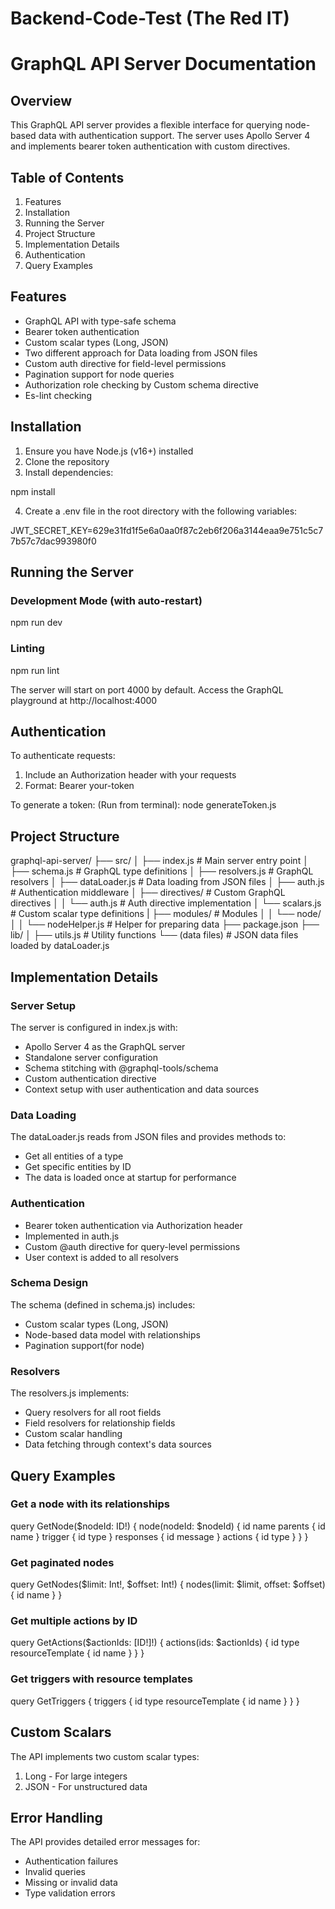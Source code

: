 # Backend-Code-Test (The Red IT)

# GraphQL API Server Documentation

## Overview

This GraphQL API server provides a flexible interface for querying node-based data with authentication support. The server uses Apollo Server 4 and implements bearer token authentication with custom directives.

## Table of Contents

1. Features
2. Installation
3. Running the Server
4. Project Structure
5. Implementation Details
6. Authentication
7. Query Examples

## Features

- GraphQL API with type-safe schema
- Bearer token authentication
- Custom scalar types (Long, JSON)
- Two different approach for Data loading from JSON files
- Custom auth directive for field-level permissions
- Pagination support for node queries
- Authorization role checking by Custom schema directive
- Es-lint checking

## Installation

1. Ensure you have Node.js (v16+) installed
2. Clone the repository
3. Install dependencies:

npm install

4. Create a .env file in the root directory with the following variables:

JWT_SECRET_KEY=629e31fd1f5e6a0aa0f87c2eb6f206a3144eaa9e751c5c77b57c7dac993980f0

## Running the Server

### Development Mode (with auto-restart)

npm run dev

### Linting

npm run lint

The server will start on port 4000 by default. Access the GraphQL playground at http://localhost:4000

## Authentication

To authenticate requests:

1. Include an Authorization header with your requests
2. Format: Bearer your-token

To generate a token:
(Run from terminal): node generateToken.js

## Project Structure

graphql-api-server/
├── src/
│ ├── index.js # Main server entry point
│ ├── schema.js # GraphQL type definitions
│ ├── resolvers.js # GraphQL resolvers
│ ├── dataLoader.js # Data loading from JSON files
│ ├── auth.js # Authentication middleware
│ ├── directives/ # Custom GraphQL directives
│ │ └── auth.js # Auth directive implementation
│ └── scalars.js # Custom scalar type definitions
| ├── modules/ # Modules
│ │ └── node/
│ │ └── nodeHelper.js # Helper for preparing data
├── package.json
├── lib/
│ ├── utils.js # Utility functions
└── (data files) # JSON data files loaded by dataLoader.js

## Implementation Details

### Server Setup

The server is configured in index.js with:

- Apollo Server 4 as the GraphQL server
- Standalone server configuration
- Schema stitching with @graphql-tools/schema
- Custom authentication directive
- Context setup with user authentication and data sources

### Data Loading

The dataLoader.js reads from JSON files and provides methods to:

- Get all entities of a type
- Get specific entities by ID
- The data is loaded once at startup for performance

### Authentication

- Bearer token authentication via Authorization header
- Implemented in auth.js
- Custom @auth directive for query-level permissions
- User context is added to all resolvers

### Schema Design

The schema (defined in schema.js) includes:

- Custom scalar types (Long, JSON)
- Node-based data model with relationships
- Pagination support(for node)

### Resolvers

The resolvers.js implements:

- Query resolvers for all root fields
- Field resolvers for relationship fields
- Custom scalar handling
- Data fetching through context's data sources

## Query Examples

### Get a node with its relationships

query GetNode($nodeId: ID!) {
node(nodeId: $nodeId) {
id
name
parents {
id
name
}
trigger {
id
type
}
responses {
id
message
}
actions {
id
type
}
}
}

### Get paginated nodes

query GetNodes($limit: Int!, $offset: Int!) {
nodes(limit: $limit, offset: $offset) {
id
name
}
}

### Get multiple actions by ID

query GetActions($actionIds: [ID!]!) {
actions(ids: $actionIds) {
id
type
resourceTemplate {
id
name
}
}
}

### Get triggers with resource templates

query GetTriggers {
triggers {
id
type
resourceTemplate {
id
name
}
}
}

## Custom Scalars

The API implements two custom scalar types:

1. Long - For large integers
2. JSON - For unstructured data

## Error Handling

The API provides detailed error messages for:

- Authentication failures
- Invalid queries
- Missing or invalid data
- Type validation errors
